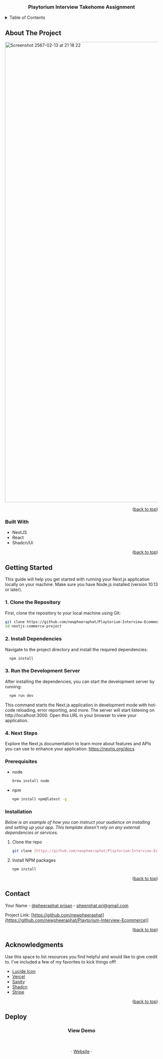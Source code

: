 <a name="readme-top"></a>

<br />
<div align="center">
  <h3 align="center">Playtorium Interview Takehome Assignment</h3>
</div>


<details>
  <summary>Table of Contents</summary>
  <ol>
    <li>
      <a href="#about-the-project">About The Project</a>
      <ul>
        <li><a href="#built-with">Built With</a></li>
      </ul>
    </li>
    <li>
      <a href="#getting-started">Getting Started</a>
      <ul>
        <li><a href="#prerequisites">Prerequisites</a></li>
        <li><a href="#installation">Installation</a></li>
      </ul>
    </li>
    <li><a href="#contact">Contact</a></li>
    <li><a href="#acknowledgments">Acknowledgments</a></li>
  </ol>
</details>

## About The Project

<img width="1512" alt="Screenshot 2567-02-13 at 21 18 22" src="https://github.com/newpheeraphat/Playtorium-Interview-Ecommerce/assets/77052746/caad88b3-d758-4529-94af-4c65dff5c61d">


<p align="right">(<a href="#readme-top">back to top</a>)</p>

### Built With

* NextJS
* React
* Shadcn/Ui

<p align="right">(<a href="#readme-top">back to top</a>)</p>

## Getting Started
This guide will help you get started with running your Next.js application locally on your machine. Make sure you have Node.js installed (version 10.13 or later).

### 1. Clone the Repository
First, clone the repository to your local machine using Git:
  ```sh
  git clone https://github.com/newpheeraphat/Playtorium-Interview-Ecommerce.git
  cd nextjs-commerce-project
  ```
### 2. Install Dependencies
Navigate to the project directory and install the required dependencies:
```sh
  npm install 
  ```
### 3. Run the Development Server
After installing the dependencies, you can start the development server by running:
```sh
  npm run dev
  ```
This command starts the Next.js application in development mode with hot-code reloading, error reporting, and more. The server will start listening on http://localhost:3000. Open this URL in your browser to view your application.

### 4. Next Steps
Explore the Next.js documentation to learn more about features and APIs you can use to enhance your application: https://nextjs.org/docs

### Prerequisites


* node
  ```sh
  brew install node
  ```
  
* npm
  ```sh
  npm install npm@latest -g
  ```

### Installation

_Below is an example of how you can instruct your audience on installing and setting up your app. This template doesn't rely on any external dependencies or services._

1. Clone the repo
   ```sh
   git clone [https://github.com/newpheeraphat/Playtorium-Interview-Ecommerce.git](https://github.com/newpheeraphat/Playtorium-Interview-Ecommerce.git)
   ```
3. Install NPM packages
   ```sh
   npm install
   ```

<p align="right">(<a href="#readme-top">back to top</a>)</p>


<!-- CONTACT -->
## Contact

Your Name - [@pheeraphat prisan]([https://twitter.com/your_username](https://www.linkedin.com/in/pheeraphat-prisan-195a09229/)) - pheerphat.pri@gmail.com

Project Link: [https://github.com/newpheeraphat](https://github.com/newpheeraphat/Playtorium-Interview-Ecommerce)]

<p align="right">(<a href="#readme-top">back to top</a>)</p>

## Acknowledgments

Use this space to list resources you find helpful and would like to give credit to. I've included a few of my favorites to kick things off!

* [Lucide Icon](https://lucide.dev/)
* [Vercel](https://vercel.com/)
* [Sanity](https://www.sanity.io/)
* [Shadcn](https://ui.shadcn.com/)
* [Stripe](https://stripe.com/en-th)

<p align="right">(<a href="#readme-top">back to top</a>)</p>

## Deploy

<div align="center">
  <h3 align="center">View Demo</h3>

  <p align="center">
    <br />
    <br />
    ·
    <a href="https://github.com/othneildrew/Best-README-Template/issues">Website</a>
    ·
  </p>
</div>








